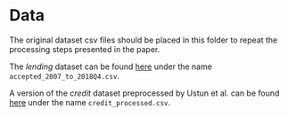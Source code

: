 # Data

The original dataset csv files should be placed in this folder to repeat the processing steps presented in the paper.

The *lending* dataset can be found [here](https://www.kaggle.com/wordsforthewise/lending-club) under the name `accepted_2007_to_2018Q4.csv`.

A version of the *credit* dataset preprocessed by Ustun et al. can be found [here](https://github.com/ustunb/actionable-recourse/tree/master/examples/paper/data) under the name `credit_processed.csv`.